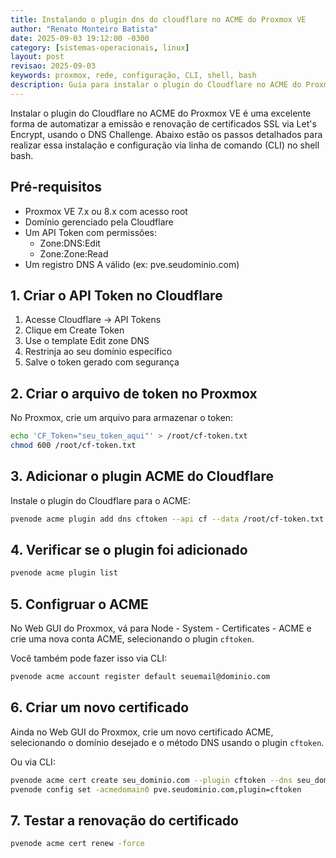 ```yaml
---
title: Instalando o plugin dns do cloudflare no ACME do Proxmox VE
author: "Renato Monteiro Batista"
date: 2025-09-03 19:12:00 -0300
category: [sistemas-operacionais, linux]
layout: post
revisao: 2025-09-03
keywords: proxmox, rede, configuração, CLI, shell, bash
description: Guia para instalar o plugin do Cloudflare no ACME do Proxmox VE.
---
```


Instalar o plugin do Cloudflare no ACME do Proxmox VE é uma excelente forma de automatizar a emissão e renovação de certificados SSL via Let's Encrypt, usando o DNS Challenge. Abaixo estão os passos detalhados para realizar essa instalação e configuração via linha de comando (CLI) no shell bash.

## Pré-requisitos

* Proxmox VE 7.x ou 8.x com acesso root
* Domínio gerenciado pela Cloudflare
* Um API Token com permissões:
  * Zone:DNS:Edit
  * Zone:Zone:Read
* Um registro DNS A válido (ex: pve.seudominio.com)

## 1. Criar o API Token no Cloudflare

1. Acesse Cloudflare → API Tokens
2. Clique em Create Token
3. Use o template Edit zone DNS
4. Restrinja ao seu domínio específico
5. Salve o token gerado com segurança

## 2. Criar o arquivo de token no Proxmox

No Proxmox, crie um arquivo para armazenar o token:

```bash
echo 'CF_Token="seu_token_aqui"' > /root/cf-token.txt
chmod 600 /root/cf-token.txt
```

## 3. Adicionar o plugin ACME do Cloudflare

Instale o plugin do Cloudflare para o ACME:

```bash
pvenode acme plugin add dns cftoken --api cf --data /root/cf-token.txt
```

## 4. Verificar se o plugin foi adicionado

```bash
pvenode acme plugin list
```

## 5. Configruar o ACME

No Web GUI do Proxmox, vá para Node - System - Certificates - ACME e crie uma nova conta ACME, selecionando o plugin `cftoken`.

Você também pode fazer isso via CLI:

```bash
pvenode acme account register default seuemail@dominio.com
```

## 6. Criar um novo certificado

Ainda no Web GUI do Proxmox, crie um novo certificado ACME, selecionando o domínio desejado e o método DNS usando o plugin `cftoken`.

Ou via CLI:

```bash
pvenode acme cert create seu_dominio.com --plugin cftoken --dns seu_dominio.com
pvenode config set -acmedomain0 pve.seudominio.com,plugin=cftoken
```

## 7. Testar a renovação do certificado

```bash
pvenode acme cert renew -force
```